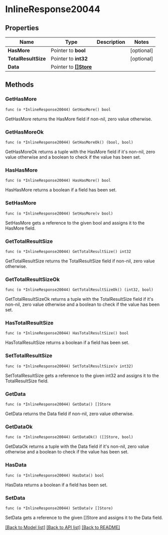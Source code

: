 # InlineResponse20044

## Properties

Name | Type | Description | Notes
------------ | ------------- | ------------- | -------------
**HasMore** | Pointer to **bool** |  | [optional] 
**TotalResultSize** | Pointer to **int32** |  | [optional] 
**Data** | Pointer to [**[]Store**](Store.md) |  | 

## Methods

### GetHasMore

`func (o *InlineResponse20044) GetHasMore() bool`

GetHasMore returns the HasMore field if non-nil, zero value otherwise.

### GetHasMoreOk

`func (o *InlineResponse20044) GetHasMoreOk() (bool, bool)`

GetHasMoreOk returns a tuple with the HasMore field if it's non-nil, zero value otherwise
and a boolean to check if the value has been set.

### HasHasMore

`func (o *InlineResponse20044) HasHasMore() bool`

HasHasMore returns a boolean if a field has been set.

### SetHasMore

`func (o *InlineResponse20044) SetHasMore(v bool)`

SetHasMore gets a reference to the given bool and assigns it to the HasMore field.

### GetTotalResultSize

`func (o *InlineResponse20044) GetTotalResultSize() int32`

GetTotalResultSize returns the TotalResultSize field if non-nil, zero value otherwise.

### GetTotalResultSizeOk

`func (o *InlineResponse20044) GetTotalResultSizeOk() (int32, bool)`

GetTotalResultSizeOk returns a tuple with the TotalResultSize field if it's non-nil, zero value otherwise
and a boolean to check if the value has been set.

### HasTotalResultSize

`func (o *InlineResponse20044) HasTotalResultSize() bool`

HasTotalResultSize returns a boolean if a field has been set.

### SetTotalResultSize

`func (o *InlineResponse20044) SetTotalResultSize(v int32)`

SetTotalResultSize gets a reference to the given int32 and assigns it to the TotalResultSize field.

### GetData

`func (o *InlineResponse20044) GetData() []Store`

GetData returns the Data field if non-nil, zero value otherwise.

### GetDataOk

`func (o *InlineResponse20044) GetDataOk() ([]Store, bool)`

GetDataOk returns a tuple with the Data field if it's non-nil, zero value otherwise
and a boolean to check if the value has been set.

### HasData

`func (o *InlineResponse20044) HasData() bool`

HasData returns a boolean if a field has been set.

### SetData

`func (o *InlineResponse20044) SetData(v []Store)`

SetData gets a reference to the given []Store and assigns it to the Data field.


[[Back to Model list]](../README.md#documentation-for-models) [[Back to API list]](../README.md#documentation-for-api-endpoints) [[Back to README]](../README.md)


